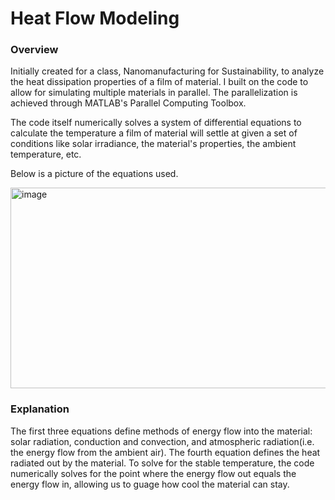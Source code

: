 # Heat Flow Modeling

### Overview ###
Initially created for a class, Nanomanufacturing for Sustainability, to analyze the heat dissipation properties of a film of material. I built on the code to allow for simulating multiple materials in parallel. The parallelization is achieved through MATLAB's Parallel Computing Toolbox. 

The code itself numerically solves a system of differential equations to calculate the temperature a film of material will settle at given a set of conditions like solar irradiance, the material's properties, the ambient temperature, etc.  

Below is a picture of the equations used.

<img width="696" height="321" alt="image" src="https://github.com/user-attachments/assets/24528561-5b37-4ec7-9de8-38089072971f" />

### Explanation ###
The first three equations define methods of energy flow into the material: solar radiation, conduction and convection, and atmospheric radiation(i.e. the energy flow from the ambient air). The fourth equation defines the heat radiated out by the material. To solve for the stable temperature, the code numerically solves for the point where the energy flow out equals the energy flow in, allowing us to guage how cool the material can stay.


